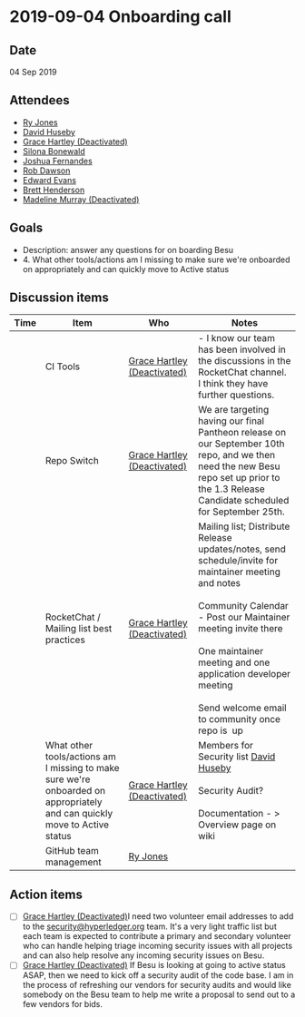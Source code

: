 # 2019-09-04 Onboarding call

## Date

04 Sep 2019

## Attendees

- [Ry Jones](https://lf-hyperledger.atlassian.net/wiki/people/557058:078cecfc-fb17-4d9a-8759-b5b74efa6850?ref=confluence)
- [David Huseby](https://lf-hyperledger.atlassian.net/wiki/people/5c81ef6e187e8e0b95b0b1e9?ref=confluence)
- [Grace Hartley (Deactivated)](https://lf-hyperledger.atlassian.net/wiki/people/5c3e0cd1ff324728a1db2448?ref=confluence)
- [Silona Bonewald](https://lf-hyperledger.atlassian.net/wiki/people/712020:60ad7903-c627-4d15-ac02-e45d3098bd8e?ref=confluence)
- [Joshua Fernandes](https://lf-hyperledger.atlassian.net/wiki/people/5cf5aa4b757e4b0f2636cd4c?ref=confluence)
- [Rob Dawson](https://lf-hyperledger.atlassian.net/wiki/people/557058:6f4f226a-0930-4ae1-a338-2170d9d352f1?ref=confluence)
- [Edward Evans](https://lf-hyperledger.atlassian.net/wiki/people/557058:c2435e85-0c12-4b82-a823-78b1de8b4969?ref=confluence)
- [Brett Henderson](https://lf-hyperledger.atlassian.net/wiki/people/5c32f3fcc5484b691dd2c9f0?ref=confluence)
- [Madeline Murray (Deactivated)](https://lf-hyperledger.atlassian.net/wiki/people/5ba1f073ef78ff2f8f4ba6d3?ref=confluence)

## Goals

- Description: answer any questions for on boarding Besu
- 4\. What other tools/actions am I missing to make sure we're onboarded on appropriately and can quickly move to Active status

## Discussion items

| Time | Item | Who | Notes |
| --- | --- | --- | --- |
|     | CI Tools | [Grace Hartley (Deactivated)](https://lf-hyperledger.atlassian.net/wiki/people/5c3e0cd1ff324728a1db2448?ref=confluence) | - I know our team has been involved in the discussions in the RocketChat channel. I think they have further questions. |
|     | Repo Switch | [Grace Hartley (Deactivated)](https://lf-hyperledger.atlassian.net/wiki/people/5c3e0cd1ff324728a1db2448?ref=confluence) | We are targeting having our final Pantheon release on our September 10th repo, and we then need the new Besu repo set up prior to the 1.3 Release Candidate scheduled for September 25th. |
|     | RocketChat / Mailing list best practices | [Grace Hartley (Deactivated)](https://lf-hyperledger.atlassian.net/wiki/people/5c3e0cd1ff324728a1db2448?ref=confluence) | Mailing list; Distribute Release updates/notes, send schedule/invite for maintainer meeting and notes<br><br>Community Calendar - Post our Maintainer meeting invite there<br><br>One maintainer meeting and one application developer meeting <br><br>Send welcome email to community once repo is  up |
|     | What other tools/actions am I missing to make sure we're onboarded on appropriately and can quickly move to Active status | [Grace Hartley (Deactivated)](https://lf-hyperledger.atlassian.net/wiki/people/5c3e0cd1ff324728a1db2448?ref=confluence) | Members for Security list [David Huseby](https://lf-hyperledger.atlassian.net/wiki/people/5c81ef6e187e8e0b95b0b1e9?ref=confluence)<br><br>Security Audit?<br><br>Documentation - > Overview page on wiki |
|     | GitHub team management | [Ry Jones](https://lf-hyperledger.atlassian.net/wiki/people/557058:078cecfc-fb17-4d9a-8759-b5b74efa6850?ref=confluence) |     |

## Action items

- [ ] [Grace Hartley (Deactivated)](https://lf-hyperledger.atlassian.net/wiki/people/5c3e0cd1ff324728a1db2448?ref=confluence)I need two volunteer email addresses to add to the [security@hyperledger.org](mailto:security@hyperledger.org) team. It's a very light traffic list but each team is expected to contribute a primary and secondary volunteer who can handle helping triage incoming security issues with all projects and can also help resolve any incoming security issues on Besu.
- [ ] [Grace Hartley (Deactivated)](https://lf-hyperledger.atlassian.net/wiki/people/5c3e0cd1ff324728a1db2448?ref=confluence) If Besu is looking at going to active status ASAP, then we need to kick off a security audit of the code base. I am in the process of refreshing our vendors for security audits and would like somebody on the Besu team to help me write a proposal to send out to a few vendors for bids.
